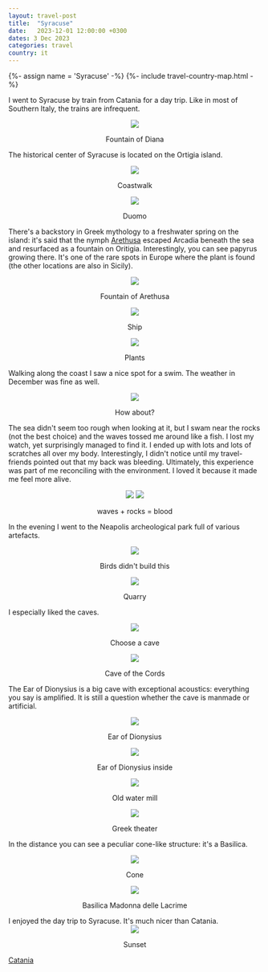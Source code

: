 ```yaml
---
layout: travel-post
title:  "Syracuse"
date:   2023-12-01 12:00:00 +0300
dates: 3 Dec 2023
categories: travel
country: it
---
```

{%- assign name = 'Syracuse' -%}
{%- include travel-country-map.html -%}


I went to Syracuse by train from Catania for a day trip. Like in most of Southern Italy, the trains are infrequent.
<center>
    <img src="{{site.baseurl}}/assets/img/syracuse/1.jpg" />
    <p class="image-label">Fountain of Diana</p>
</center>

The historical center of Syracuse is located on the Ortigia island.
<center>
    <img src="{{site.baseurl}}/assets/img/syracuse/2.jpg" />
    <p class="image-label">Coastwalk</p>
</center>

<center>
    <img src="{{site.baseurl}}/assets/img/syracuse/2-1.jpg" />
    <p class="image-label">Duomo</p>
</center>

There's a backstory in Greek mythology to a freshwater spring on the island: it's said that the nymph [Arethusa](https://en.wikipedia.org/wiki/Arethusa_(mythology)) escaped Arcadia beneath the sea and resurfaced as a fountain on Oritigia. Interestingly, you can see papyrus growing there. It's one of the rare spots in Europe where the plant is found (the other locations are also in Sicily).
<center>
    <img src="{{site.baseurl}}/assets/img/syracuse/3.jpg" />
    <p class="image-label">Fountain of Arethusa</p>
</center>

<center>
    <img src="{{site.baseurl}}/assets/img/syracuse/4.jpg" />
    <p class="image-label">Ship</p>
</center>

<center>
    <img src="{{site.baseurl}}/assets/img/syracuse/5.jpg" />
    <p class="image-label">Plants</p>
</center>

Walking along the coast I saw a nice spot for a swim. The weather in December was fine as well.
<center>
    <img src="{{site.baseurl}}/assets/img/syracuse/6.jpg" />
    <p class="image-label">How about?</p>
</center>

The sea didn't seem too rough when looking at it, but I swam near the rocks (not the best choice) and the waves tossed me around like a fish. I lost my watch, yet surprisingly managed to find it. I ended up with lots and lots of scratches all over my body. Interestingly, I didn't notice until my travel-friends pointed out that my back was bleeding. Ultimately, this experience was part of me reconciling with the environment. I loved it because it made me feel more alive.
<center>
    <div class="side-by-side">
        <img src="{{site.baseurl}}/assets/img/syracuse/7.jpg" />
        <img src="{{site.baseurl}}/assets/img/syracuse/8.jpg" />
    </div>
    <p class="image-label">waves + rocks = blood</p>
</center>

In the evening I went to the Neapolis archeological park full of various artefacts.
<center>
    <img src="{{site.baseurl}}/assets/img/syracuse/9.jpg" />
    <p class="image-label">Birds didn't build this</p>
</center>

<center>
    <img src="{{site.baseurl}}/assets/img/syracuse/10.jpg" />
    <p class="image-label">Quarry</p>
</center>

I especially liked the caves.
<center>
    <img src="{{site.baseurl}}/assets/img/syracuse/11.jpg" />
    <p class="image-label">Choose a cave</p>
</center>

<center>
    <img src="{{site.baseurl}}/assets/img/syracuse/12.jpg" />
    <p class="image-label">Cave of the Cords</p>
</center>

The Ear of Dionysius is a big cave with exceptional acoustics: everything you say is amplified. It is still a question whether the cave is manmade or artificial.
<center>
    <img src="{{site.baseurl}}/assets/img/syracuse/13.jpg" />
    <p class="image-label">Ear of Dionysius</p>
</center>

<center>
    <img src="{{site.baseurl}}/assets/img/syracuse/14.jpg" />
    <p class="image-label">Ear of Dionysius inside</p>
</center>

<center>
    <img src="{{site.baseurl}}/assets/img/syracuse/15.jpg" />
    <p class="image-label">Old water mill</p>
</center>

<center>
    <img src="{{site.baseurl}}/assets/img/syracuse/16.jpg" />
    <p class="image-label">Greek theater</p>
</center>

In the distance you can see a peculiar cone-like structure: it's a Basilica.
<center>
    <img src="{{site.baseurl}}/assets/img/syracuse/17.jpg" />
    <p class="image-label">Cone</p>
</center>
<center>
    <img src="{{site.baseurl}}/assets/img/syracuse/18.jpg" />
    <p class="image-label">Basilica Madonna delle Lacrime</p>
</center>
I enjoyed the day trip to Syracuse. It's much nicer than Catania.
<center>
    <img src="{{site.baseurl}}/assets/img/syracuse/19.jpg" />
    <p class="image-label">Sunset</p>
</center>

<a class="prev" href="/travel/2023/catania">
    Catania
</a>